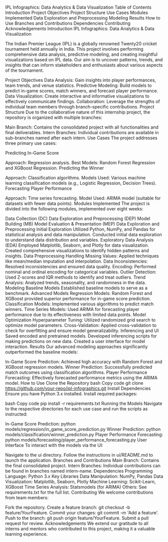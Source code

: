IPL Infographics: Data Analytics & Data Visualization
Table of Contents
Introduction
Project Objectives
Project Structure
Use Cases
Modules Implemented
Data Exploration and Preprocessing
Modeling
Results
How to Use
Branches and Contributions
Dependencies
Contributing
Acknowledgements
Introduction
IPL Infographics: Data Analytics & Data Visualization

The Indian Premier League (IPL) is a globally renowned Twenty20 cricket tournament held annually in India. This project involves performing comprehensive data analysis, predictive modeling, and creating insightful visualizations based on IPL data. Our aim is to uncover patterns, trends, and insights that can inform stakeholders and enthusiasts about various aspects of the tournament.

Project Objectives
Data Analysis: Gain insights into player performances, team trends, and venue statistics.
Predictive Modeling: Build models to predict in-game scores, match winners, and forecast player performance.
Data Visualization: Create interactive and informative visualizations to effectively communicate findings.
Collaboration: Leverage the strengths of individual team members through branch-specific contributions.
Project Structure
Due to the collaborative nature of this internship project, the repository is organized with multiple branches:

Main Branch: Contains the consolidated project with all functionalities and final deliverables.
Intern Branches: Individual contributions are available in sub-branches named after each intern.
Use Cases
The project addresses three primary use cases:

Predicting In-Game Score

Approach: Regression analysis.
Best Models: Random Forest Regression and XGBoost Regression.
Predicting the Winner

Approach: Classification algorithms.
Models Used: Various machine learning classification models (e.g., Logistic Regression, Decision Trees).
Forecasting Player Performance

Approach: Time series forecasting.
Model Used: ARIMA model (suitable for datasets with fewer data points).
Modules Implemented
The project is divided into the following modules, implemented over eight weeks:

Data Collection (DC)
Data Exploration and Preprocessing (DEP)
Model Building (MB)
Model Evaluation & Presentation (MEP)
Data Exploration and Preprocessing
Initial Exploration
Utilized Python, NumPy, and Pandas for statistical analysis and data manipulation.
Conducted initial data exploration to understand data distribution and variables.
Exploratory Data Analysis (EDA)
Employed Matplotlib, Seaborn, and Plotly for data visualization.
Created comprehensive visualizations to identify hidden patterns and insights.
Data Preprocessing
Handling Missing Values: Applied techniques like mean/median imputation and interpolation.
Data Inconsistencies: Resolved inconsistencies and ensured data quality.
Encoding: Performed nominal and ordinal encoding for categorical variables.
Outlier Detection: Used Z-scores and IQR methods to identify and treat outliers.
Trend Analysis: Analyzed trends, seasonality, and randomness in the data.
Modeling
Baseline Models
Established baseline models to serve as a benchmark.
Advanced Models
Regression Models: Random Forest and XGBoost provided superior performance for in-game score prediction.
Classification Models: Implemented various algorithms to predict match winners.
Time Series Models: Used ARIMA for forecasting player performance due to its effectiveness with limited data points.
Model Optimization
Hyperparameter Tuning: Utilized randomized grid search to optimize model parameters.
Cross-Validation: Applied cross-validation to check for overfitting and ensure model generalizability.
Inferencing and UI
Saved encoded and pretrained models.
Developed inferencing scripts for making predictions on new data.
Created a user interface for model interaction.
Results
Our advanced modeling approaches significantly outperformed the baseline models:

In-Game Score Prediction: Achieved high accuracy with Random Forest and XGBoost regression models.
Winner Prediction: Successfully predicted match outcomes using classification algorithms.
Player Performance Forecasting: Effectively forecasted performance metrics using the ARIMA model.
How to Use
Clone the Repository
bash
Copy code
git clone https://github.com/your-repo/ipl-infographics.git
Install Dependencies
Ensure you have Python 3.x installed. Install required packages:

bash
Copy code
pip install -r requirements.txt
Running the Models
Navigate to the respective directories for each use case and run the scripts as instructed:

In-Game Score Prediction: python models/regression/in_game_score_prediction.py
Winner Prediction: python models/classification/winner_prediction.py
Player Performance Forecasting: python models/forecasting/player_performance_forecasting.py
User Interface
To interact with the models via the UI:

Navigate to the ui directory.
Follow the instructions in ui/README.md to launch the application.
Branches and Contributions
Main Branch: Contains the final consolidated project.
Intern Branches: Individual contributions can be found in branches named intern-name.
Dependencies
Programming Language: Python 3.x
Key Libraries
Data Manipulation: NumPy, Pandas
Data Visualization: Matplotlib, Seaborn, Plotly
Machine Learning: Scikit-Learn, XGBoost
Time Series Analysis: Statsmodels (for ARIMA)
Others: See requirements.txt for the full list.
Contributing
We welcome contributions from team members:

Fork the repository.
Create a feature branch: git checkout -b feature/YourFeature.
Commit your changes: git commit -m 'Add a feature'.
Push to the branch: git push origin feature/YourFeature.
Submit a pull request for review.
Acknowledgements
We extend our gratitude to all interns and mentors who contributed to this project, making it a valuable learning experience.
